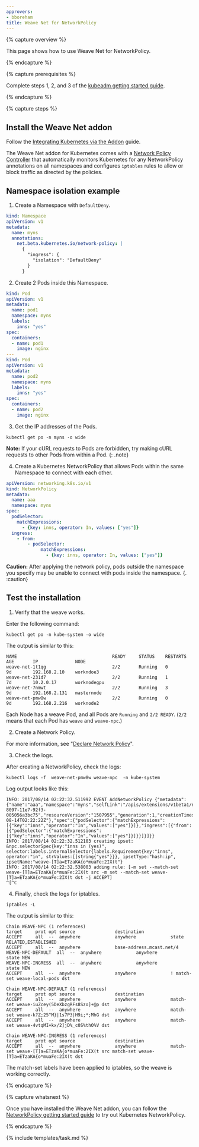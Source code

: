 ```yaml
---
approvers:
- bboreham
title: Weave Net for NetworkPolicy
---
```


{% capture overview %}

This page shows how to use Weave Net for NetworkPolicy.

{% endcapture %}

{% capture prerequisites %}

Complete steps 1, 2, and 3 of the [kubeadm getting started guide](/docs/getting-started-guides/kubeadm/).

{% endcapture %}

{% capture steps %}

## Install the Weave Net addon

Follow the [Integrating Kubernetes via the Addon](https://www.weave.works/docs/net/latest/kube-addon/) guide.

The Weave Net addon for Kubernetes comes with a [Network Policy Controller](https://www.weave.works/docs/net/latest/kube-addon/#npc) that automatically monitors Kubernetes for any NetworkPolicy annotations on all namespaces and configures `iptables` rules to allow or block traffic as directed by the policies.

## Namespace isolation example

1. Create a Namespace with `DefaultDeny`.

```yaml
kind: Namespace
apiVersion: v1
metadata:
  name: myns
  annotations:
    net.beta.kubernetes.io/network-policy: |
      {
        "ingress": {
          "isolation": "DefaultDeny"
        }
      }
```

2. Create 2 Pods inside this Namespace.

```yaml
kind: Pod
apiVersion: v1
metadata:
  name: pod1
  namespace: myns
  labels:
    inns: "yes"
spec:
  containers:
  - name: pod1
    image: nginx
---
kind: Pod
apiVersion: v1
metadata:
  name: pod2
  namespace: myns
  labels:
    inns: "yes"
spec:
  containers:
  - name: pod2
    image: nginx
```

3. Get the IP addresses of the Pods.

```shell
kubectl get po -n myns -o wide
```
**Note:** If your cURL requests to Pods are forbidden, try making cURL requests to other Pods from within a Pod.
{: .note}

4. Create a Kubernetes NetworkPolicy that allows Pods within the same Namespace to connect with each other.

```yaml
apiVersion: networking.k8s.io/v1
kind: NetworkPolicy
metadata:
  name: aaa
  namespace: myns
spec:
  podSelector:
    matchExpressions:
      - {key: inns, operator: In, values: ["yes"]}
  ingress:
    - from:
        - podSelector:
             matchExpressions:
               - {key: inns, operator: In, values: ["yes"]}
```
**Caution:** After applying the network policy, pods outside the namespace you specify may be unable to connect with pods inside the namespace.
{. :caution}

## Test the installation

1. Verify that the weave works.

Enter the following command:

```shell
kubectl get po -n kube-system -o wide
```

The output is similar to this:

```
NAME                                    READY     STATUS    RESTARTS   AGE       IP              NODE
weave-net-1t1qg                         2/2       Running   0          9d        192.168.2.10    workndoe3
weave-net-231d7                         2/2       Running   1          7d        10.2.0.17       worknodegpu
weave-net-7nmwt                         2/2       Running   3          9d        192.168.2.131   masternode
weave-net-pmw8w                         2/2       Running   0          9d        192.168.2.216   worknode2
```

Each Node has a weave Pod, and all Pods are `Running` and `2/2 READY`. (`2/2` means that each Pod has `weave` and `weave-npc`.)

2. Create a Network Policy. 

For more information, see "[Declare Network Policy](https://kubernetes.io/docs/tasks/administer-cluster/declare-network-policy/)".

3. Check the logs.

After creating a NetworkPolicy, check the logs:

```shell
kubectl logs -f  weave-net-pmw8w weave-npc  -n kube-system
```

Log output looks like this:

```log
INFO: 2017/08/14 02:22:32.511992 EVENT AddNetworkPolicy {"metadata":{"name":"aaa","namespace":"myns","selfLink":"/apis/extensions/v1beta1/namespaces/myns/networkpolicies/aaa","uid":"67b229fd-8097-11e7-92f3-005056a3bc75","resourceVersion":"1507955","generation":1,"creationTimestamp":"2017-08-14T02:22:22Z"},"spec":{"podSelector":{"matchExpressions":[{"key":"inns","operator":"In","values":["yes"]}]},"ingress":[{"from":[{"podSelector":{"matchExpressions":[{"key":"inns","operator":"In","values":["yes"]}]}}]}]}}
INFO: 2017/08/14 02:22:32.512103 creating ipset: &npc.selectorSpec{key:"inns in (yes)", selector:labels.internalSelector{labels.Requirement{key:"inns", operator:"in", strValues:[]string{"yes"}}}, ipsetType:"hash:ip", ipsetName:"weave-[T]a=ETzaKA{o*muaFe:2IX(t"}
INFO: 2017/08/14 02:22:32.538003 adding rule: [-m set --match-set weave-[T]a=ETzaKA{o*muaFe:2IX(t src -m set --match-set weave-[T]a=ETzaKA{o*muaFe:2IX(t dst -j ACCEPT]
^[^C
```

4. Finally, check the logs for iptables.

```shell
iptables -L
```

The output is similar to this:

```iptables
Chain WEAVE-NPC (1 references)
target     prot opt source               destination         
ACCEPT     all  --  anywhere             anywhere             state RELATED,ESTABLISHED
ACCEPT     all  --  anywhere             base-address.mcast.net/4 
WEAVE-NPC-DEFAULT  all  --  anywhere             anywhere             state NEW
WEAVE-NPC-INGRESS  all  --  anywhere             anywhere             state NEW
ACCEPT     all  --  anywhere             anywhere             ! match-set weave-local-pods dst

Chain WEAVE-NPC-DEFAULT (1 references)
target     prot opt source               destination         
ACCEPT     all  --  anywhere             anywhere             match-set weave-iuZcey(5DeXbzgRFs8Szo]+@p dst
ACCEPT     all  --  anywhere             anywhere             match-set weave-k?Z;25^M}|1s7P3|H9i;*;MhG dst
ACCEPT     all  --  anywhere             anywhere             match-set weave-4vtqMI+kx/2]jD%_c0S%thO%V dst

Chain WEAVE-NPC-INGRESS (1 references)
target     prot opt source               destination         
ACCEPT     all  --  anywhere             anywhere             match-set weave-[T]a=ETzaKA{o*muaFe:2IX(t src match-set weave-[T]a=ETzaKA{o*muaFe:2IX(t dst
```

The match-set labels have been applied to iptables, so the weave is working correctly.

{% endcapture %}

{% capture whatsnext %}

Once you have installed the Weave Net addon, you can follow the [NetworkPolicy getting started guide](/docs/getting-started-guides/network-policy/walkthrough) to try out Kubernetes NetworkPolicy.

{% endcapture %}

{% include templates/task.md %}
